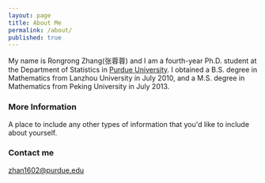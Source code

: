 ```yaml
---
layout: page
title: About Me
permalink: /about/
published: true
---
```


My name is Rongrong Zhang(张蓉蓉) and I am a fourth-year Ph.D. student at the Department of Statistics in [Purdue University](http://www.stat.purdue.edu/). I obtained a B.S. degree in Mathematics from Lanzhou University in July 2010, and a M.S. degree in Mathematics from Peking University in July 2013.

### More Information

A place to include any other types of information that you'd like to include about yourself.

### Contact me

[zhan1602@purdue.edu](mailto:zhan1602@purdue.edu)

